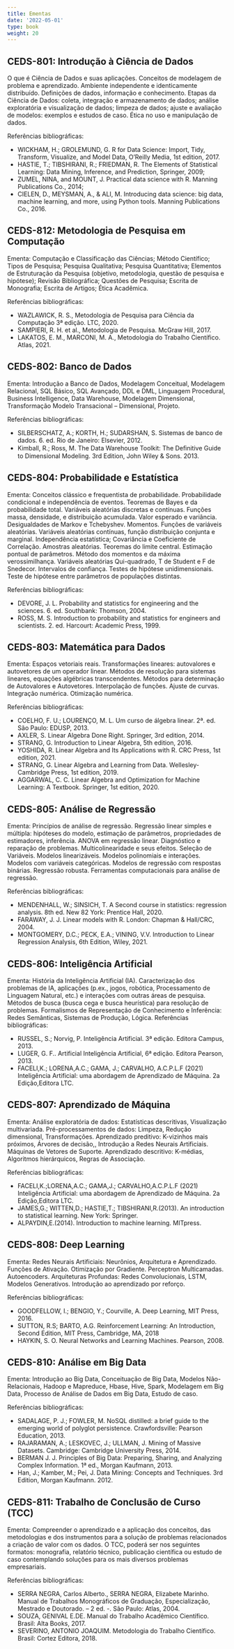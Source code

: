 ```yaml
---
title: Ementas
date: '2022-05-01'
type: book
weight: 20
---
```


## CEDS-801: Introdução à Ciência de Dados

O que é Ciência de Dados e suas aplicações. Conceitos de modelagem de problema
e aprendizado. Ambiente independente e identicamente distribuído. Definições de
dados, informação e conhecimento. Etapas da Ciência de Dados: coleta,
integração e armazenamento de dados; análise exploratória e visualização de
dados; limpeza de dados; ajuste e avaliação de modelos: exemplos e estudos de
caso. Ética no uso e manipulação de dados.

Referências bibliográficas:

- WICKHAM, H.; GROLEMUND, G. R for Data Science: Import, Tidy, Transform, Visualize, and Model Data, O’Reilly Media, 1st edition, 2017.
- HASTIE, T.; TIBSHIRANI, R.; FRIEDMAN, R. The Elements of Statistical Learning: Data Mining, Inference, and Prediction, Springer, 2009;
- ZUMEL, NINA, and MOUNT, J. Practical data science with R. Manning Publications Co., 2014;
- CIELEN, D., MEYSMAN, A., & ALI, M. Introducing data science: big data, machine learning, and more, using Python tools. Manning Publications Co., 2016.

## CEDS-812: Metodologia de Pesquisa em Computação

Ementa: Computação e Classificação das Ciências; Método Científico; Tipos de Pesquisa; Pesquisa Qualitativa; Pesquisa Quantitativa; Elementos de Estruturação da Pesquisa (objetivo, metodologia, questão de pesquisa e hipótese); Revisão Bibliográfica; Questões de Pesquisa; Escrita de Monografia; Escrita de Artigos; Ética Acadêmica.

Referências bibliográficas:

- WAZLAWICK, R. S., Metodologia de Pesquisa para Ciência da Computação 3ª edição. LTC, 2020.
- SAMPIERI, R. H. et al., Metodologia de Pesquisa. McGraw Hill, 2017.
- LAKATOS, E. M., MARCONI, M. A., Metodologia do Trabalho Científico. Atlas, 2021.

## CEDS-802: Banco de Dados

Ementa: Introdução a Banco de Dados, Modelagem Conceitual, Modelagem Relacional, SQL Básico, SQL Avançado, DDL e DML, Linguagem Procedural, Business Intelligence, Data Warehouse, Modelagem Dimensional, Transformação Modelo Transacional – Dimensional, Projeto.

Referências bibliográficas:
- SILBERSCHATZ, A.; KORTH, H.; SUDARSHAN, S. Sistemas de banco de dados. 6. ed. Rio de Janeiro: Elsevier, 2012.
- Kimball, R.; Ross, M. The Data Warehouse Toolkit: The Deﬁnitive Guide to Dimensional Modeling. 3rd Edition, John Wiley & Sons. 2013.

## CEDS-804: Probabilidade e Estatística

Ementa: Conceitos clássico e frequentista de probabilidade. Probabilidade
condicional e independência de eventos. Teoremas de Bayes e da probabilidade
total. Variáveis aleatórias discretas e contínuas. Funções massa, densidade,
e distribuição acumulada. Valor esperado e variância. Desigualdades de Markov
e Tchebyshev. Momentos. Funções de variáveis aleatórias. Variáveis aleatórias
contínuas, função distribuição conjunta e marginal. Independência estatística;
Covariância e Coeficiente de Correlação. Amostras aleatórias. Teoremas do
limite central. Estimação pontual de parâmetros. Método dos momentos e da
máxima verossimilhança. Variáveis aleatórias Qui-quadrado, T de Student e F de
Snedecor. Intervalos de confiança. Testes de hipótese unidimensionais. Teste de
hipótese entre parâmetros de populações distintas.

Referências bibliográficas:

- DEVORE, J. L. Probability and statistics for engineering and the sciences. 6. ed. Southbank: Thomson, 2004.
- ROSS, M. S. Introduction to probability and statistics for engineers and scientists. 2. ed. Harcourt: Academic Press, 1999.

## CEDS-803: Matemática para Dados

Ementa: Espaços vetoriais reais. Transformações lineares: autovalores
e autovetores de um operador linear. Métodos de resolução para sistemas
lineares, equações algébricas transcendentes. Métodos para determinação de
Autovalores e Autovetores. Interpolação de funções. Ajuste de curvas.
Integração numérica. Otimização numérica.

Referências bibliográficas:

- COELHO, F. U.; LOURENÇO, M. L. Um curso de álgebra linear. 2ª. ed. São Paulo: EDUSP, 2013.
- AXLER, S. Linear Algebra Done Right. Springer, 3rd edition, 2014.
- STRANG, G. Introduction to Linear Algebra, 5th edition, 2016.
- YOSHIDA, R. Linear Algebra and Its Applications with R. CRC Press, 1st edition, 2021.
- STRANG, G. Linear Algebra and Learning from Data. Wellesley-Cambridge Press, 1st edition, 2019.
- AGGARWAL, C. C. Linear Algebra and Optimization for Machine Learning: A Textbook. Springer, 1st edition, 2020.

## CEDS-805: Análise de Regressão

Ementa: Princípios de análise de regressão. Regressão linear simples
e múltipla: hipóteses do modelo, estimação de parâmetros, propriedades de
estimadores, inferência. ANOVA em regressão linear. Diagnóstico e reparação de
problemas. Multicolinearidade e seus efeitos. Seleção de Variáveis. Modelos
linearizáveis. Modelos polinomiais e interações. Modelos com variáveis
categóricas. Modelos de regressão com respostas binárias. Regressão robusta.
Ferramentas computacionais para análise de regressão.

Referências bibliográficas:

- MENDENHALL, W.; SINSICH, T. A Second course in statistics: regression analysis. 8th ed. New 82 York: Prentice Hall, 2020.
- FARAWAY, J. J. Linear models with R. London: Chapman & Hall/CRC, 2004.
- MONTGOMERY, D.C.; PECK, E.A.; VINING, V.V. Introduction to Linear Regression Analysis, 6th Edition, Wiley, 2021.

## CEDS-806: Inteligência Artificial

Ementa: História da Inteligência Artificial (IA). Caracterização dos problemas
de IA, aplicações (p.ex., jogos, robótica, Processamento de Linguagem Natural,
etc.) e interações com outras áreas de pesquisa. Métodos de busca (busca cega
e busca heurística) para resolução de problemas. Formalismos de Representação
de Conhecimento e Inferência: Redes Semânticas, Sistemas de Produção, Lógica.
Referências bibliográficas:

- RUSSEL, S.; Norvig, P. Inteligência Artificial. 3ª edição. Editora Campus, 2013.
- LUGER, G. F.. Artificial Inteligência Artificial, 6ª edição. Editora Pearson, 2013.
- FACELI,K.; LORENA,A.C.; GAMA, J.; CARVALHO, A.C.P.L.F (2021) Inteligência Artificial: uma abordagem de Aprendizado de Máquina. 2a Edição,Editora LTC.

## CEDS-807: Aprendizado de Máquina

Ementa: Análise exploratória de dados: Estatísticas descritivas, Visualização multivariada. Pré-processamentos de dados: Limpeza, Redução dimensional, Transformações. Aprendizado preditivo: K-vizinhos mais próximos, Árvores de decisão,, Introdução a Redes Neurais Artificiais. Máquinas de Vetores de Suporte. Aprendizado descritivo: K-médias, Algoritmos hierárquicos, Regras de Associação.

Referências bibliográficas:

- FACELI,K.;LORENA,A.C.; GAMA,J.; CARVALHO,A.C.P.L.F (2021) Inteligência Artificial: uma abordagem de Aprendizado de Máquina. 2a Edição,Editora LTC.
- JAMES,G.; WITTEN,D.; HASTIE,T.; TIBSHIRANI,R.(2013). An introduction to statistical learning. New York: Springer.
- ALPAYDIN,E.(2014). Introduction to machine learning. MITpress.

## CEDS-808: Deep Learning

Ementa: Redes Neurais Artificiais: Neurônios, Arquitetura e Aprendizado.
Funções de Ativação. Otimização por Gradiente. Perceptron Multicamadas.
Autoencoders. Arquiteturas Profundas: Redes Convolucionais, LSTM, Modelos
Generativos. Introdução ao aprendizado por reforço.

Referências bibliográficas:

- GOODFELLOW, I.; BENGIO, Y.; Courville, A. Deep Learning, MIT Press, 2016.
- SUTTON, R.S; BARTO, A.G. Reinforcement Learning: An Introduction, Second Edition, MIT Press, Cambridge, MA, 2018
- HAYKIN, S. O. Neural Networks and Learning Machines. Pearson, 2008.

## CEDS-810: Análise em Big Data

Ementa: Introdução ao Big Data, Conceituação de Big Data, Modelos Não-Relacionais, Hadoop e Mapreduce, Hbase, Hive, Spark, Modelagem em Big Data, Processo de Análise de Dados em Big Data, Estudo de caso.

Referências bibliográficas:

- SADALAGE, P. J.; FOWLER, M. NoSQL distilled: a brief guide to the emerging world of polyglot persistence. Crawfordsville: Pearson Education, 2013.
- RAJARAMAN, A.; LESKOVEC, J.; ULLMAN, J. Mining of Massive Datasets. Cambridge: Cambridge University Press, 2014.
- BERMAN J. J. Principles of Big Data: Preparing, Sharing, and Analyzing Complex Information. 1ª ed., Morgan Kaufmann, 2013.
- Han, J.; Kamber, M.; Pei, J. Data Mining: Concepts and Techniques. 3rd Edition, Morgan Kaufmann. 2012.

## CEDS-811: Trabalho de Conclusão de Curso (TCC)

Ementa: Compreender o aprendizado e a aplicação dos conceitos, das metodologias
e dos instrumentos para a solução de problemas relacionados a criação de valor
com os dados. O TCC, poderá ser nos seguintes formatos: monografia, relatório
técnico, publicação científica ou estudo de caso contemplando soluções para os
mais diversos problemas empresariais.

Referências bibliográficas:

- SERRA NEGRA, Carlos Alberto., SERRA NEGRA, Elizabete Marinho. Manual de Trabalhos Monográficos de Graduação, Especialização, Mestrado e Doutorado. – 2 ed. -. São Paulo: Atlas, 2004.
- SOUZA, GENIVAL E.DE. Manual do Trabalho Acadêmico Científico. Brasil: Alta Books, 2017.
- SEVERINO, ANTONIO JOAQUIM. Metodologia do Trabalho Científico. Brasil: Cortez Editora, 2018.

